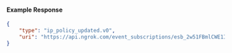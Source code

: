 <!-- Code generated for API Clients. DO NOT EDIT. -->

#### Example Response

```json
{
	"type": "ip_policy_updated.v0",
	"uri": "https://api.ngrok.com/event_subscriptions/esb_2w51FBmlCWE1IyHJ0rlX4yPBgEv/sources/ip_policy_updated.v0"
}
```
